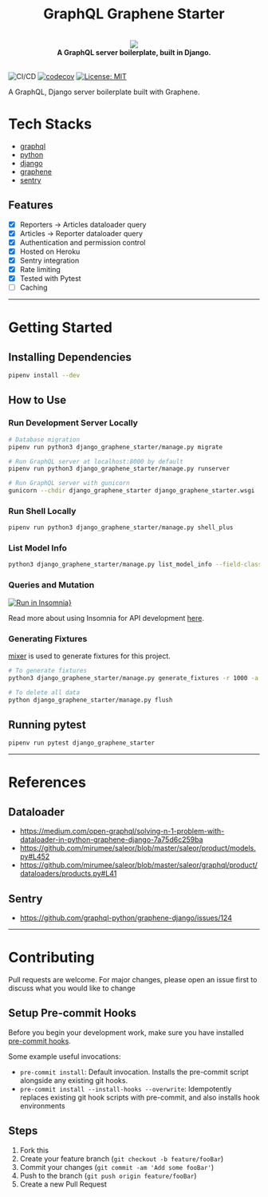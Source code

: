 <h1 align="center"><strong>GraphQL Graphene Starter</strong></h1>

<br />

<div align="center"><img src="https://imgur.com/VsyWctC.png" /></div>

<div align="center"><strong>A GraphQL server boilerplate, built in Django.</strong></div>

<br />

![CI/CD](https://github.com/ngshiheng/django-graphene-starter/workflows/test/badge.svg)
[![codecov](https://codecov.io/gh/ngshiheng/django-graphene-starter/branch/master/graph/badge.svg?token=TSC5ZDZ0ZY)](https://codecov.io/gh/ngshiheng/django-graphene-starter)
[![License: MIT](https://img.shields.io/badge/License-MIT-green.svg)](https://github.com/ngshiheng/django-graphene-starter/blob/master/LICENSE)

A GraphQL, Django server boilerplate built with Graphene.

# Tech Stacks

-   [graphql](https://graphql.org/)
-   [python](https://www.python.org/)
-   [django](https://www.djangoproject.com/)
-   [graphene](https://docs.graphene-python.org/projects/django/en/latest/)
-   [sentry](https://sentry.io/)

## Features

-   [x] Reporters -> Articles dataloader query
-   [x] Articles -> Reporter dataloader query
-   [x] Authentication and permission control
-   [x] Hosted on Heroku
-   [x] Sentry integration
-   [x] Rate limiting
-   [x] Tested with Pytest
-   [ ] Caching

---

# Getting Started

## Installing Dependencies

```sh
pipenv install --dev
```

## How to Use

### Run Development Server Locally

```sh
# Database migration
pipenv run python3 django_graphene_starter/manage.py migrate

# Run GraphQL server at localhost:8000 by default
pipenv run python3 django_graphene_starter/manage.py runserver

# Run GraphQL server with gunicorn
gunicorn --chdir django_graphene_starter django_graphene_starter.wsgi
```

### Run Shell Locally

```sh
pipenv run python3 django_graphene_starter/manage.py shell_plus
```

### List Model Info

```sh
python3 django_graphene_starter/manage.py list_model_info --field-class
```

### Queries and Mutation

[![Run in Insomnia}](https://insomnia.rest/images/run.svg)](https://insomnia.rest/run/?label=Django%20Graphene%20Starter&uri=https%3A%2F%2Fgist.githubusercontent.com%2Fngshiheng%2F210e746ea69c7b0420e8172893eaa78c%2Fraw%2Fe82e43ecea65018a45741c36b8115d3fd334ff85%2Fgraphene_django_starter.json)

Read more about using Insomnia for API development [here](https://medium.com/swlh/fast-track-your-api-development-with-insomnia-rest-client-d02521c31b9d).

### Generating Fixtures

[mixer](https://github.com/klen/mixer) is used to generate fixtures for this project.

```sh
# To generate fixtures
python3 django_graphene_starter/manage.py generate_fixtures -r 1000 -a 10 -p 10

# To delete all data
python django_graphene_starter/manage.py flush
```

## Running pytest

```sh
pipenv run pytest django_graphene_starter
```

---

# References

## Dataloader

-   https://medium.com/open-graphql/solving-n-1-problem-with-dataloader-in-python-graphene-django-7a75d6c259ba
-   https://github.com/mirumee/saleor/blob/master/saleor/product/models.py#L452
-   https://github.com/mirumee/saleor/blob/master/saleor/graphql/product/dataloaders/products.py#L41

## Sentry

-   https://github.com/graphql-python/graphene-django/issues/124

---

# Contributing

Pull requests are welcome. For major changes, please open an issue first to discuss what you would like to change

## Setup Pre-commit Hooks

Before you begin your development work, make sure you have installed [pre-commit hooks](https://pre-commit.com/index.html#installation).

Some example useful invocations:

-   `pre-commit install`: Default invocation. Installs the pre-commit script alongside any existing git hooks.
-   `pre-commit install --install-hooks --overwrite`: Idempotently replaces existing git hook scripts with pre-commit, and also installs hook environments

## Steps

1. Fork this
2. Create your feature branch (`git checkout -b feature/fooBar`)
3. Commit your changes (`git commit -am 'Add some fooBar'`)
4. Push to the branch (`git push origin feature/fooBar`)
5. Create a new Pull Request
